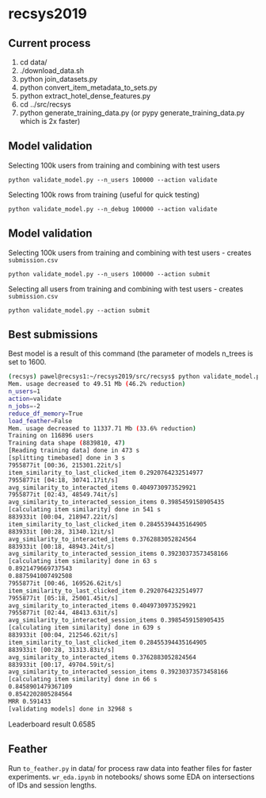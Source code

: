 # recsys2019

Current process
---------------

1. cd data/
2. ./download_data.sh
3. python join_datasets.py
4. python convert_item_metadata_to_sets.py
5. python extract_hotel_dense_features.py
6. cd ../src/recsys
7. python generate_training_data.py (or pypy generate_training_data.py which is 2x faster)

Model validation
---------------

Selecting 100k users from training and combining with test users
```
python validate_model.py --n_users 100000 --action validate 
```

Selecting 100k rows from training (useful for quick testing)
```
python validate_model.py --n_debug 100000 --action validate 
```

Model validation
---------------

Selecting 100k users from training and combining with test users - creates `submission.csv`
```
python validate_model.py --n_users 100000 --action submit
```

Selecting all users from training and combining with test users - creates `submission.csv`
```
python validate_model.py --action submit
```

Best submissions
---------------

Best model is a result of this command (the parameter of models n_trees is set to 1600.

```bash
(recsys) pawel@recsys1:~/recsys2019/src/recsys$ python validate_model.py --n_users 1 --action validate
Mem. usage decreased to 49.51 Mb (46.2% reduction)
n_users=1
action=validate
n_jobs=-2
reduce_df_memory=True
load_feather=False
Mem. usage decreased to 11337.71 Mb (33.6% reduction)
Training on 116896 users
Training data shape (8839810, 47)
[Reading training data] done in 473 s
[splitting timebased] done in 3 s
7955877it [00:36, 215301.22it/s]
item_similarity_to_last_clicked_item 0.2920764232514977
7955877it [04:18, 30741.17it/s]
avg_similarity_to_interacted_items 0.4049730973529921
7955877it [02:43, 48549.74it/s]
avg_similarity_to_interacted_session_items 0.3985459158905435
[calculating item similarity] done in 541 s
883933it [00:04, 218947.22it/s]
item_similarity_to_last_clicked_item 0.28455394435164905
883933it [00:28, 31340.12it/s]
avg_similarity_to_interacted_items 0.3762883052824564
883933it [00:18, 48943.24it/s]
avg_similarity_to_interacted_session_items 0.39230373573458166
[calculating item similarity] done in 63 s
0.8921479669737543
0.8875941007492508
7955877it [00:46, 169526.62it/s]
item_similarity_to_last_clicked_item 0.2920764232514977
7955877it [05:18, 25001.45it/s]
avg_similarity_to_interacted_items 0.4049730973529921
7955877it [02:44, 48413.63it/s]
avg_similarity_to_interacted_session_items 0.3985459158905435
[calculating item similarity] done in 639 s
883933it [00:04, 212546.62it/s]
item_similarity_to_last_clicked_item 0.28455394435164905
883933it [00:28, 31313.83it/s]
avg_similarity_to_interacted_items 0.3762883052824564
883933it [00:17, 49704.59it/s]
avg_similarity_to_interacted_session_items 0.39230373573458166
[calculating item similarity] done in 66 s
0.8458901479367109
0.8542202805284564
MRR 0.591433
[validating models] done in 32968 s
```

Leaderboard result 0.6585


Feather
---------------

Run `to_feather.py` in data/ for process raw data into feather files for faster experiments.
`wr_eda.ipynb` in notebooks/ shows some EDA on intersections of IDs and session lengths.
